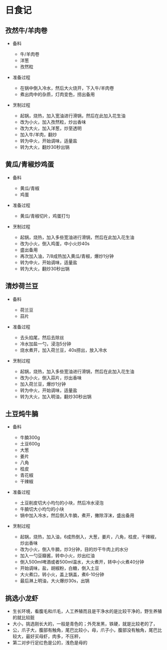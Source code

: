# 日食记
## 孜然牛/羊肉卷
+ 备料
	- 牛/羊肉卷
	- 洋葱
	- 孜然粒
+ 准备过程
	- 在锅中倒入冷水，然后大火烧开，下入牛/羊肉卷
	- 煮出肉中的杂质，灯肉变色，捞出备用
	
+ 烹制过程
	- 起锅，烧热，加入宽油进行滑锅，然后在此加入花生油
	- 改为小火，加入孜然粒，炒出香味
	- 改为大火，加入洋葱，炒至透明
	- 加入牛/羊肉，翻炒
	- 转为中火，开始调味，适量盐
	- 转为大火，翻炒30秒出锅

## 黄瓜/青椒炒鸡蛋
+ 备料
	- 黄瓜/青椒
	- 鸡蛋
+ 准备过程
	- 黄瓜/青椒切片，鸡蛋打匀
	
+ 烹制过程
	- 起锅，烧热，加入多些宽油进行滑锅，然后在此加入花生油
	- 改为小火，倒入鸡蛋，中小火炒40s
	- 盛出备用
	- 再次加入油，7/8成热加入黄瓜/青椒，爆炒1分钟
	- 转为中火，开始调味，适量盐
	- 转为大火，翻炒30秒出锅


## 清炒荷兰豆
+ 备料
	- 荷兰豆
	- 蒜片
+ 准备过程
	- 去头掐尾，然后去除丝
	- 冷水加盐一勺，浸泡5分钟
	- 烧水煮开，加入荷兰豆，40s捞出，放入冷水
	
+ 烹制过程
	- 起锅，烧热，加入多些宽油进行滑锅，然后在此加入花生油
	- 改为小火，倒入蒜片，炒出香味
	- 加入荷兰豆，爆炒1分钟
	- 转为中火，开始调味，适量盐
	- 转为大火，加入明油，翻炒30秒出锅


## 土豆炖牛腩
+ 备料
	- 牛腩300g
	- 土豆600g
	- 大葱
	- 姜片
	- 八角
	- 桂皮
	- 青花椒
	- 干辣椒
+ 准备过程
	- 土豆削皮切大小均匀的小块，然后冷水浸泡
	- 牛腩切大小均匀的小块
	- 锅中加入冷水，然后倒入牛腩，煮开，撇除浮沫，盛出备用
	
+ 烹制过程
	- 起锅，烧热，加入油，6成热倒入，大葱，姜片，八角，桂皮，干辣椒，炒出香味
	- 改为小火，倒入牛腩，炒3分钟，目的炒干牛肉上的水分
	- 加入一勺豆瓣酱，转中小火，炒出红油
	- 倒入500ml啤酒或者500ml温水，大火煮开，转中小火煮40分钟
	- 开始调味，盐，胡椒粉，白糖，倒入土豆
	- 大火煮口，转小火，盖上锅盖，煮6-10分钟
	- 最后淋上明油，大火爆炒30s，出锅
	
## 挑选小龙虾
+ 生长环境，看腹毛和爪毛，人工养殖而且是干净水的是比较干净的，野生养殖的就比较脏
+ 大小，挑选刚长大的，一般是青色的；外壳发黑，铁硬，就是比较老的了，
+ 公，爪子大，腹部有触角，尾巴比较小，母，爪子小，腹部没有触角，尾巴比较大，最好买母虾，肉多，不压秤，
+ 第二对步行足红色是公的，浅色是母的
